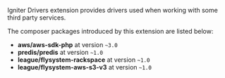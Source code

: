Igniter Drivers extension provides drivers used when working with some third party services.

The composer packages introduced by this extension are listed below:

- **aws/aws-sdk-php** at version `~3.0`
- **predis/predis** at version `~1.0`
- **league/flysystem-rackspace** at version `~1.0`
- **league/flysystem-aws-s3-v3** at version `~1.0`
